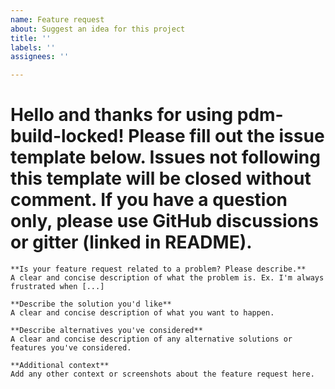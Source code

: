 ```yaml
---
name: Feature request
about: Suggest an idea for this project
title: ''
labels: ''
assignees: ''

---
```


# Hello and thanks for using pdm-build-locked! Please fill out the issue template below. Issues not following this template will be closed without comment. If you have a question only, please use GitHub discussions or gitter (linked in README).
~~~~~~~~~~~~~
**Is your feature request related to a problem? Please describe.**
A clear and concise description of what the problem is. Ex. I'm always frustrated when [...]

**Describe the solution you'd like**
A clear and concise description of what you want to happen.

**Describe alternatives you've considered**
A clear and concise description of any alternative solutions or features you've considered.

**Additional context**
Add any other context or screenshots about the feature request here.
